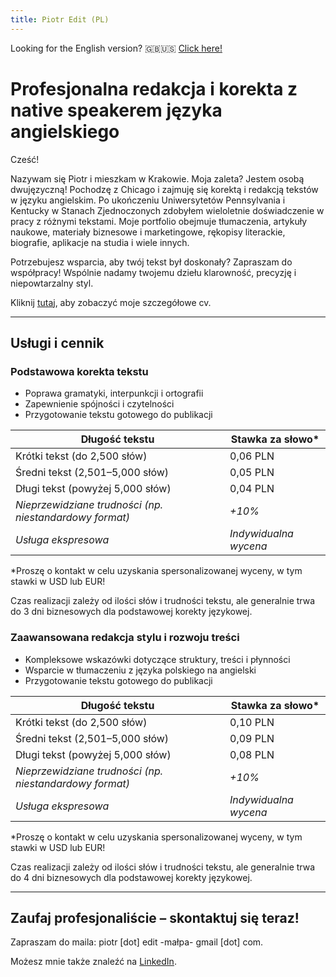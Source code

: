 ```yaml
---
title: Piotr Edit (PL)
---
```


Looking for the English version? 🇬🇧🇺🇸 [Click here!](index.md)

# Profesjonalna redakcja i korekta z native speakerem języka angielskiego


Cześć!

Nazywam się Piotr i mieszkam w Krakowie. Moja zaleta? Jestem osobą dwujęzyczną! Pochodzę z Chicago i zajmuję się korektą i redakcją tekstów w języku angielskim. 
Po ukończeniu Uniwersytetów Pennsylvania i Kentucky w Stanach Zjednoczonych zdobyłem wieloletnie doświadczenie w pracy z różnymi tekstami. Moje portfolio obejmuje tłumaczenia, artykuły naukowe, materiały biznesowe i marketingowe, rękopisy literackie, biografie, aplikacje na studia i wiele innych.

Potrzebujesz wsparcia, aby twój tekst był doskonały? Zapraszam do współpracy! Wspólnie nadamy twojemu dziełu klarowność, precyzję i niepowtarzalny styl.

Kliknij [tutaj](pl-cv.md), aby zobaczyć moje szczegółowe cv.

---

## Usługi i cennik

### **Podstawowa korekta tekstu**
- Poprawa gramatyki, interpunkcji i ortografii
- Zapewnienie spójności i czytelności
- Przygotowanie tekstu gotowego do publikacji

| Długość tekstu              | Stawka za słowo* |
|-----------------------------|------------------|
| Krótki tekst (do 2,500 słów) | 0,06 PLN        |
| Średni tekst (2,501–5,000 słów) | 0,05 PLN     |
| Długi tekst (powyżej 5,000 słów) | 0,04 PLN    |
| *Nieprzewidziane trudności (np. niestandardowy format)* | *+10%* |
| *Usługa ekspresowa*    | *Indywidualna wycena* |

\*Proszę o kontakt w celu uzyskania spersonalizowanej wyceny, w tym stawki w USD lub EUR!

Czas realizacji zależy od ilości słów i trudności tekstu, ale generalnie trwa do 3 dni biznesowych dla podstawowej korekty językowej.

### **Zaawansowana redakcja stylu i rozwoju treści**
- Kompleksowe wskazówki dotyczące struktury, treści i płynności
- Wsparcie w tłumaczeniu z języka polskiego na angielski
- Przygotowanie tekstu gotowego do publikacji

| Długość tekstu              | Stawka za słowo* |
|-----------------------------|------------------|
| Krótki tekst (do 2,500 słów) | 0,10 PLN        |
| Średni tekst (2,501–5,000 słów) | 0,09 PLN     |
| Długi tekst (powyżej 5,000 słów) | 0,08 PLN    |
| *Nieprzewidziane trudności (np. niestandardowy format)* | *+10%* |
| *Usługa ekspresowa*    | *Indywidualna wycena* |

\*Proszę o kontakt w celu uzyskania spersonalizowanej wyceny, w tym stawki w USD lub EUR!

Czas realizacji zależy od ilości słów i trudności tekstu, ale generalnie trwa do 4 dni biznesowych dla podstawowej korekty językowej.

---

## Zaufaj profesjonaliście – skontaktuj się teraz!

Zapraszam do maila: piotr \[dot\] edit -małpa- gmail \[dot\] com.  

Możesz mnie także znaleźć na [LinkedIn](https://linkedin.com/in/pioioiotr).
